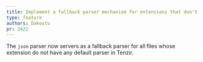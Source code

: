 ```yaml
---
title: Implement a fallback parser mechanism for extensions that don't have …
type: feature
authors: Dakostu
pr: 3422
---
```


The `json` parser now servers as a fallback parser for all files whose
extension do not have any default parser in Tenzir.
